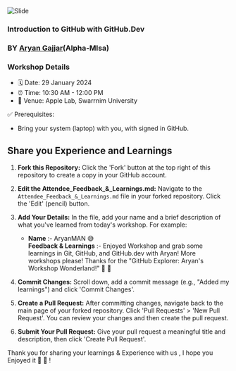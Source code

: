 ![Slide](https://github.com/gajjararyan/MLSA-workshop-1/assets/102947440/da8a9326-119a-4e51-910d-e6e50d2d7d25) 

### Introduction to GitHub with GitHub.Dev

 
### BY [Aryan Gajjar](https://linktr.ee/aryangajjar)(Alpha-Mlsa) 

### Workshop Details 

* 🗓️ Date: 29 January 2024
* ⏰ Time: 10:30 AM - 12:00 PM
* 🏢 Venue: Apple Lab, Swarrnim University

✅ Prerequisites:
- Bring your system (laptop) with you, with signed in GitHub.


##  Share you Experience and Learnings

1. **Fork this Repository:**
   Click the 'Fork' button at the top right of this repository to create a copy in your GitHub account.

2. **Edit the Attendee_Feedback_&_Learnings.md:**
   Navigate to the `Attendee_Feedback_&_Learnings.md` file in your forked repository. Click the 'Edit' (pencil) button.

3. **Add Your Details:**
   In the file, add your name and a brief description of what you've learned from today's workshop. For example:
   
   - **Name** :- AryanMAN 😅 <br>
   **Feedback & Learnings** :- Enjoyed Workshop and grab some learnings in Git, GitHub, and GitHub.dev with Aryan! More workshops please! Thanks for the "GitHub Explorer: Aryan's Workshop Wonderland!" 🚀 🙌

4. **Commit Changes:**
   Scroll down, add a commit message (e.g., "Added my learnings") and click 'Commit Changes'.

5. **Create a Pull Request:**
   After committing changes, navigate back to the main page of your forked repository. Click 'Pull Requests' > 'New Pull Request'. You can review your changes and then create the pull request.

6. **Submit Your Pull Request:**
   Give your pull request a meaningful title and description, then click 'Create Pull Request'.

Thank you for sharing your learnings & Experience with us , I hope you Enjoyed it 🤗 🙌 !
